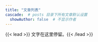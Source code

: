 ```yaml
---
title: "文章列表"
cascade:  # posts 目录下所有文章默认设置
  showAuthor: false  # 不显示作者
---
```

{{< lead >}} 文字在这里停留。{{< /lead >}}


